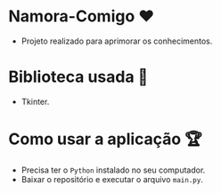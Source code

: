 # Namora-Comigo  :heart:

- Projeto realizado para aprimorar os conhecimentos.

# Biblioteca usada :book:

- Tkinter.

# Como usar a aplicação :trophy:
- Precisa ter o `Python` instalado no seu computador.
- Baixar o repositório e executar o arquivo `main.py`.
